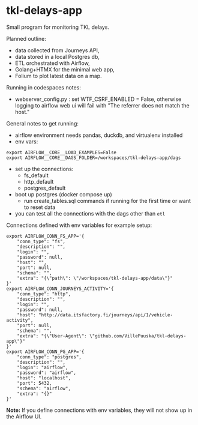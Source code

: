 # tkl-delays-app

Small program for monitoring TKL delays.

Planned outline:
- data collected from Journeys API,
- data stored in a local Postgres db,
- ETL orchestrated with Airflow,
- Golang+HTMX for the minimal web app,
- Folium to plot latest data on a map.

Running in codespaces notes:
- webserver_config.py : set WTF_CSRF_ENABLED = False, otherwise logging to airflow web ui will fail with "The referrer does not match the host."

General notes to get running:
- airflow environment needs pandas, duckdb, and virtualenv installed
- env vars:
```
export AIRFLOW__CORE__LOAD_EXAMPLES=False
export AIRFLOW__CORE__DAGS_FOLDER=/workspaces/tkl-delays-app/dags
```
- set up the connections:
    - fs_default
    - http_default
    - postgres_default
- boot up postgres (docker compose up)
    - run create_tables.sql commands if running for the first time or want to reset data
- you can test all the connections with the dags other than `etl`

Connections defined with env variables for example setup:
```
export AIRFLOW_CONN_FS_APP='{
    "conn_type": "fs",
    "description": "",
    "login": "",
    "password": null,
    "host": "",
    "port": null,
    "schema": "",
    "extra": "{\"path\": \"/workspaces/tkl-delays-app/data\"}"
}'
export AIRFLOW_CONN_JOURNEYS_ACTIVITY='{
    "conn_type": "http",
    "description": "",
    "login": "",
    "password": null,
    "host": "http://data.itsfactory.fi/journeys/api/1/vehicle-activity",
    "port": null,
    "schema": "",
    "extra": "{\"User-Agent\": \"github.com/VillePuuska/tkl-delays-app\"}"
}'
export AIRFLOW_CONN_PG_APP='{
    "conn_type": "postgres",
    "description": "",
    "login": "airflow",
    "password": "airflow",
    "host": "localhost",
    "port": 5432,
    "schema": "airflow",
    "extra": "{}"
}'
```
**Note:** If you define connections with env variables, they will not show up in the Airflow UI.
